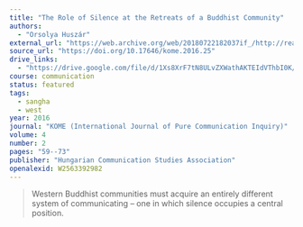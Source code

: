```yaml
---
title: "The Role of Silence at the Retreats of a Buddhist Community"
authors:
  - "Orsolya Huszár"
external_url: "https://web.archive.org/web/20180722182037if_/http://real.mtak.hu/43529/1/KOME_HO20The20Role20of20Silence_u.pdf"
source_url: "https://doi.org/10.17646/kome.2016.25"
drive_links:
  - "https://drive.google.com/file/d/1Xs8XrF7tN8ULvZXWathAKTEIdVThbI0K/view?usp=drivesdk"
course: communication
status: featured
tags:
  - sangha
  - west
year: 2016
journal: "KOME (International Journal of Pure Communication Inquiry)"
volume: 4
number: 2
pages: "59--73"
publisher: "Hungarian Communication Studies Association"
openalexid: W2563392982
---
```


> Western Buddhist communities must acquire an entirely different system of
communicating – one in which silence occupies a central position.
